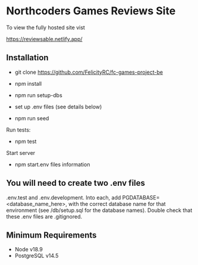 # Northcoders Games Reviews Site

To view the fully hosted site vist

https://reviewsable.netlify.app/

## Installation

* git clone https://github.com/FelicityRC/fc-games-project-be

* npm install

* npm run setup-dbs

* set up .env files (see details below)

* npm run seed

Run tests: 

* npm test

Start server

* npm start.env files information

## You will need to create two .env files

.env.test and .env.development. 
Into each, add PGDATABASE=<database_name_here>, with the correct database name for that environment (see /db/setup.sql for the database names). Double check that these .env files are .gitignored.

## Minimum Requirements

* Node v18.9
* PostgreSQL v14.5
